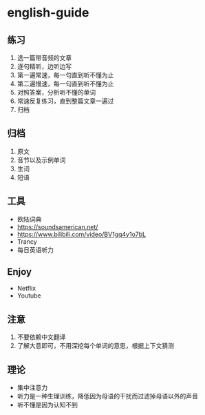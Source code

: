 # english-guide

## 练习

1. 选一篇带音频的文章
2. 逐句精听，边听边写
3. 第一遍常速，每一句直到听不懂为止
4. 第二遍慢速，每一句直到听不懂为止
5. 对照答案，分析听不懂的单词
7. 常速反复练习，直到整篇文章一遍过
8. 归档

## 归档

1. 原文
2. 音节以及示例单词
3. 生词
4. 短语

## 工具

- 欧陆词典
- https://soundsamerican.net/
- https://www.bilibili.com/video/BV1gq4y1o7bL
- Trancy
- 每日英语听力

## Enjoy

- Netflix
- Youtube

## 注意

1. 不要依赖中文翻译
2. 了解大意即可，不用深挖每个单词的意思，根据上下文猜测

## 理论

- 集中注意力
- 听力是一种生理训练，降低因为母语的干扰而过滤掉母语以外的声音
- 听不懂是因为认知不到
